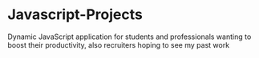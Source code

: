 # Javascript-Projects
Dynamic JavaScript application for  students and professionals wanting to boost their productivity, also recruiters hoping to see my past work
